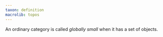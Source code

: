 ```yaml
---
taxon: definition
macrolib: topos
---
```


An ordinary category is called *globally small* when it has a set of objects.
